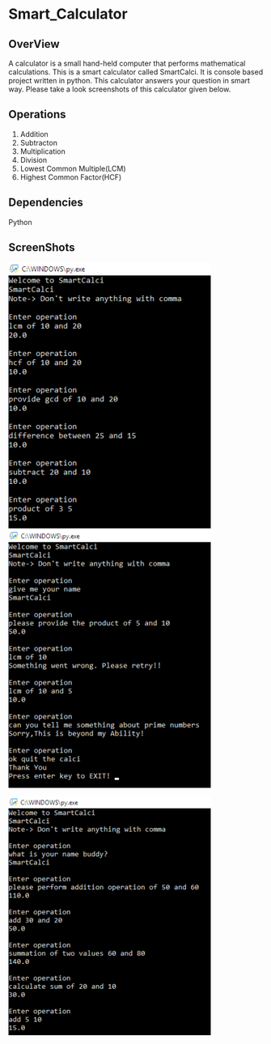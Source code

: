 # Smart_Calculator
## OverView
A calculator is a small hand-held computer that performs mathematical calculations.
This is a smart calculator called SmartCalci. It is console based project written in python.
This calculator answers your question in smart way. Please take a look screenshots of this calculator given below.

## Operations
1. Addition
2. Subtracton
3. Multiplication
4. Division
5. Lowest Common Multiple(LCM)
6. Highest Common Factor(HCF)

## Dependencies
Python

## ScreenShots
<img src="Images/calci1.bmp" width="400">       <img src="Images/calci2.bmp" width="400">

<img src="Images/calci3.bmp" width="400">
